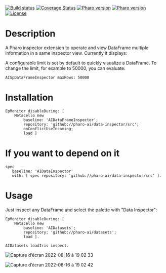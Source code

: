 [![Build status](https://github.com/pharo-ai/data-inspector/workflows/CI/badge.svg)](https://github.com/pharo-ai/data-inspector/actions/workflows/CI.yml)
[![Coverage Status](https://coveralls.io/repos/github/pharo-ai/data-inspector/badge.svg?branch=master)](https://coveralls.io/github/pharo-ai/data-inspector?branch=master)
[![Pharo version](https://img.shields.io/badge/Pharo-9.0-%23aac9ff.svg)](https://pharo.org/download)
[![Pharo version](https://img.shields.io/badge/Pharo-10-%23aac9ff.svg)](https://pharo.org/download)
[![License](https://img.shields.io/badge/license-MIT-blue.svg)](https://raw.githubusercontent.com/pharo-ai/data-inspector/master/LICENSE)

# Description

A Pharo inspector extension to operate and view DataFrame multiple information in a same inspector view. Currently it displays:

A configurable limit is set by default to quickly visualize a DataFrame. To change the limit, for example to 50000, you can evaluate:

```smalltalk
AISpDataFrameInspector maxRows: 50000
```

# Installation

```smalltalk
EpMonitor disableDuring: [ 
	Metacello new
		baseline: 'AIDataFrameInspector';
		repository: 'github://pharo-ai/data-inspector/src';
		onConflictUseIncoming;
		load ]
```

# If you want to depend on it

```smalltalk
spec 
   baseline: 'AIDataInspector' 
   with: [ spec repository: 'github://pharo-ai/data-inspector/src' ].
```

# Usage

Just inspect any DataFrame and select the palette with "Data Inspector":

```smalltalk
EpMonitor disableDuring: [ 
	Metacello new
		baseline: 'AIDatasets';
		repository: 'github://pharo-ai/datasets';
		load ].

AIDatasets loadIris inspect.
```

![Capture d’écran 2022-08-16 à 19 02 33](https://user-images.githubusercontent.com/33934979/184937228-37bdc3ce-58ef-4009-999c-10524ef81843.png)

![Capture d’écran 2022-08-16 à 19 02 42](https://user-images.githubusercontent.com/33934979/184937251-590b12b2-5344-4f36-b043-deec1ccfce3a.png)
